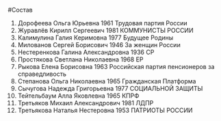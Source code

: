 #Состав
1. Дорофеева Ольга Юрьевна 1961 Трудовая партия России
2. Журавлёв Кирилл Сергеевич 1981 КОММУНИСТЫ РОССИИ
3. Калимулина Галия Керимовна 1977 Будущее Родины
4. Милованов Сергей Борисович 1946 За женщин России
5. Нестеренкова Галина Александровна 1936 СР
6. Простякова Светлана Николаевна 1968 ЕР
7. Рыкова Елена Борисовна 1963 Российская партия пенсионеров за справедливость
8. Степанова Ольга Николаевна 1965 Гражданская Платформа
9. Сычугова Надежда Григорьевна 1977 СОЦИАЛЬНОЙ ЗАЩИТЫ
10. Тейтельбаум Алла Яковлевна 1965 КПРФ
11. Третьяков Михаил Александрович 1981 ЛДПР
12. Третьякова Наталья Нестеровна 1953 ПАТРИОТЫ РОССИИ
